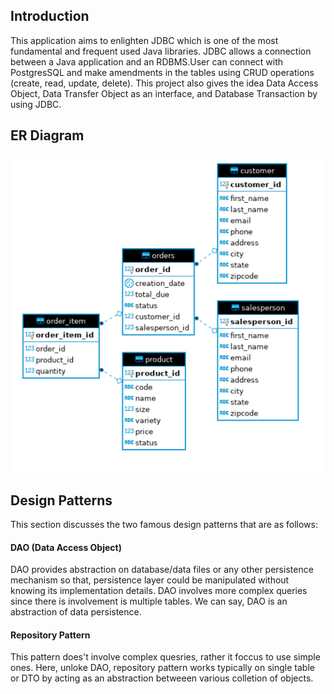 ## Introduction 

This application aims to enlighten JDBC which is one of the most fundamental and frequent used Java libraries. JDBC allows a connection between a Java application and an RDBMS.User can connect with PostgresSQL and make amendments in the tables using CRUD operations (create, read, update, delete). This project also gives the idea Data Access Object, Data Transfer Object as an interface, and Database Transaction by using JDBC. 

## ER Diagram
![JDBC Architechture](./assets/jdbc.png)

##  Design Patterns
This section discusses the two famous design patterns that are as follows:
#### DAO (Data Access Object)
DAO provides abstraction on database/data files or any other persistence mechanism so that, persistence layer could be manipulated without knowing its implementation details. DAO involves more complex queries since there is involvement is multiple tables. We can say, DAO is an abstraction of data persistence.

#### Repository Pattern
This pattern does't involve complex quesries, rather it foccus to use simple ones.  Here, unloke DAO, repository pattern works typically on single table or DTO by acting as an abstraction betweeen various colletion of objects.

